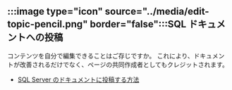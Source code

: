 ## <a name="image-typeicon-sourcemediaedit-topic-pencilpng-borderfalse-contribute-to-sql-documentation"></a>:::image type="icon" source="../media/edit-topic-pencil.png" border="false":::SQL ドキュメントへの投稿

コンテンツを自分で編集できることはご存じですか。 これにより、ドキュメントが改善されるだけでなく、ページの共同作成者としてもクレジットされます。

- [SQL Server のドキュメントに投稿する方法](https://docs.microsoft.com/sql/sql-server/sql-server-docs-contribute)

